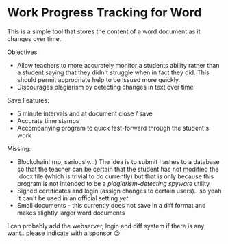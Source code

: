 # Work Progress Tracking for Word

This is a simple tool that stores the content of a word document as it changes over time.

Objectives:
 - Allow teachers to more accurately monitor a students ability rather than a student saying
   that they didn't struggle when in fact they did. This should permit appropriate help to be
   issued more quickly.
 - Discourages plagiarism by detecting changes in text over time

Save Features:
 - 5 minute intervals and at document close / save
 - Accurate time stamps
 - Accompanying program to quick fast-forward through the student's work

Missing:
 - Blockchain! (no, seriously...) The idea is to submit hashes to a database so that the teacher
   can be certain that the student has not modified the .docx file (which is trivial to do currently)
   but that is only because this program is not intended to be a _plagiarism-detecting spyware_ utility
 - Signed certificates and login (assign changes to certain users).. so yeah it can't be used in an official setting
   _yet_
 - Small documents - this currently does not save in a diff format and makes slightly larger word documents
 
 I can probably add the webserver, login and diff system if there is any want.. please indicate with a sponsor :wink:
